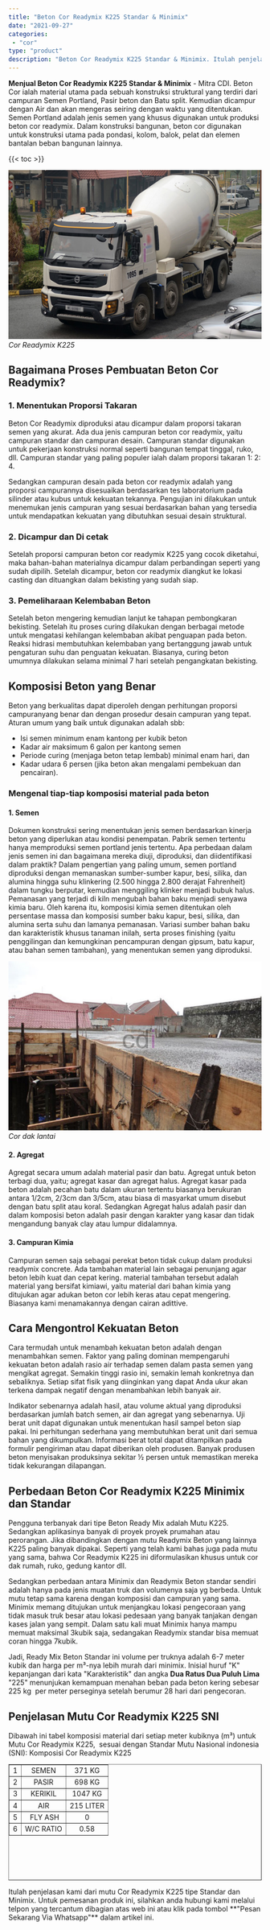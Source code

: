 ```yaml
---
title: "Beton Cor Readymix K225 Standar & Minimix"
date: "2021-09-27"
categories:
 - "cor"
type: "product"
description: "Beton Cor Readymix K225 Standar & Minimix. Itulah penjelasan kami dari mutu Cor Readymix K225 tipe Standar dan Minimix. Untuk pemesanan produk ini, silahkan..."
---
```


**Menjual Beton Cor Readymix K225 Standar & Minimix** - Mitra CDI. Beton Cor ialah material utama pada sebuah konstruksi struktural yang terdiri dari campuran Semen Portland, Pasir beton dan Batu split. Kemudian dicampur dengan Air dan akan mengeras seiring dengan waktu yang ditentukan. Semen Portland adalah jenis semen yang khusus digunakan untuk produksi beton cor readymix. Dalam konstruksi bangunan, beton cor digunakan untuk konstruksi utama pada pondasi, kolom, balok, pelat dan elemen bantalan beban bangunan lainnya.

{{< toc >}}

![Cor Readymix K225](/images/product/jasa-pengecoran-12.jpg)
*Cor Readymix K225*

## Bagaimana Proses Pembuatan Beton Cor Readymix?

### 1\. Menentukan Proporsi Takaran

Beton Cor Readymix diproduksi atau dicampur dalam proporsi takaran semen yang akurat. Ada dua jenis campuran beton cor readymix, yaitu campuran standar dan campuran desain. Campuran standar digunakan untuk pekerjaan konstruksi normal seperti bangunan tempat tinggal, ruko, dll. Campuran standar yang paling populer ialah dalam proporsi takaran 1: 2: 4.

Sedangkan campuran desain pada beton cor readymix adalah yang proporsi campurannya disesuaikan berdasarkan tes laboratorium pada silinder atau kubus untuk kekuatan tekannya. Pengujian ini dilakukan untuk menemukan jenis campuran yang sesuai berdasarkan bahan yang tersedia untuk mendapatkan kekuatan yang dibutuhkan sesuai desain struktural.

### 2\. Dicampur dan Di cetak

Setelah proporsi campuran beton cor readymix K225 yang cocok diketahui, maka bahan-bahan materialnya dicampur dalam perbandingan seperti yang sudah dipilih. Setelah dicampur, beton cor readymix diangkut ke lokasi casting dan dituangkan dalam bekisting yang sudah siap.

### 3\. Pemeliharaan Kelembaban Beton

Setelah beton mengering kemudian lanjut ke tahapan pembongkaran bekisting. Setelah itu proses curing dilakukan dengan berbagai metode untuk mengatasi kehilangan kelembaban akibat penguapan pada beton. Reaksi hidrasi membutuhkan kelembaban yang bertanggung jawab untuk pengaturan suhu dan penguatan kekuatan. Biasanya, curing beton umumnya dilakukan selama minimal 7 hari setelah pengangkatan bekisting.

## Komposisi Beton yang Benar

Beton yang berkualitas dapat diperoleh dengan perhitungan proporsi campuranyang benar dan dengan prosedur desain campuran yang tepat. Aturan umum yang baik untuk digunakan adalah sbb:
- Isi semen minimum enam kantong per kubik beton
- Kadar air maksimum 6 galon per kantong semen
- Periode curing (menjaga beton tetap lembab) minimal enam hari, dan
- Kadar udara 6 persen (jika beton akan mengalami pembekuan dan pencairan).

### Mengenal tiap-tiap komposisi material pada beton

#### 1\. Semen

Dokumen konstruksi sering menentukan jenis semen berdasarkan kinerja beton yang diperlukan atau kondisi penempatan. Pabrik semen tertentu hanya memproduksi semen portland jenis tertentu. Apa perbedaan dalam jenis semen ini dan bagaimana mereka diuji, diproduksi, dan diidentifikasi dalam praktik?
Dalam pengertian yang paling umum, semen portland diproduksi dengan memanaskan sumber-sumber kapur, besi, silika, dan alumina hingga suhu klinkering (2.500 hingga 2.800 derajat Fahrenheit) dalam tungku berputar, kemudian menggiling klinker menjadi bubuk halus. Pemanasan yang terjadi di kiln mengubah bahan baku menjadi senyawa kimia baru. Oleh karena itu, komposisi kimia semen ditentukan oleh persentase massa dan komposisi sumber baku kapur, besi, silika, dan alumina serta suhu dan lamanya pemanasan. Variasi sumber bahan baku dan karakteristik khusus tanaman inilah, serta proses finishing (yaitu penggilingan dan kemungkinan pencampuran dengan gipsum, batu kapur, atau bahan semen tambahan), yang menentukan semen yang diproduksi.

![Cor dak lantai](/images/product/jasa-pengecoran-40.jpg)
*Cor dak lantai*

#### 2\. Agregat

Agregat secara umum adalah material pasir dan batu. Agregat untuk beton terbagi dua, yaitu; agregat kasar dan agregat halus. Agregat kasar pada beton adalah pecahan batu dalam ukuran tertentu biasanya berukuran antara 1/2cm, 2/3cm dan 3/5cm, atau biasa di masyarkat umum disebut dengan batu split atau koral. Sedangkan Agregat halus adalah pasir dan dalam komposisi beton adalah pasir dengan karakter yang kasar dan tidak mengandung banyak clay atau lumpur didalamnya.

#### 3\. Campuran Kimia

Campuran semen saja sebagai perekat beton tidak cukup dalam produksi readymix concrete. Ada tambahan material lain sebagai penunjang agar beton lebih kuat dan cepat kering. material tambahan tersebut adalah material yang bersifat kimiawi, yaitu material dari bahan kimia yang ditujukan agar adukan beton cor lebih keras atau cepat mengering. Biasanya kami menamakannya dengan cairan adittive.

## Cara Mengontrol Kekuatan Beton

Cara termudah untuk menambah kekuatan beton adalah dengan menambahkan semen. Faktor yang paling dominan mempengaruhi kekuatan beton adalah rasio air terhadap semen dalam pasta semen yang mengikat agregat. Semakin tinggi rasio ini, semakin lemah konkretnya dan sebaliknya. Setiap sifat fisik yang diinginkan yang dapat Anda ukur akan terkena dampak negatif dengan menambahkan lebih banyak air.

Indikator sebenarnya adalah hasil, atau volume aktual yang diproduksi berdasarkan jumlah batch semen, air dan agregat yang sebenarnya. Uji berat unit dapat digunakan untuk menentukan hasil sampel beton siap pakai. Ini perhitungan sederhana yang membutuhkan berat unit dari semua bahan yang dikumpulkan. Informasi berat total dapat ditampilkan pada formulir pengiriman atau dapat diberikan oleh produsen. Banyak produsen beton menyisakan produksinya sekitar ½ persen untuk memastikan mereka tidak kekurangan dilapangan.

## Perbedaan Beton Cor Readymix K225 Minimix dan Standar

Pengguna terbanyak dari tipe Beton Ready Mix adalah Mutu K225\. Sedangkan aplikasinya banyak di proyek proyek prumahan atau perorangan. Jika dibandingkan dengan mutu Readymix Beton yang lainnya K225 paling banyak dipakai. Seperti yang telah kami bahas juga pada mutu yang sama, bahwa Cor Readymix K225 ini diformulasikan khusus untuk cor dak rumah, ruko, gedung kantor dll.

Sedangkan perbedaan antara Minimix dan Readymix Beton standar sendiri adalah hanya pada jenis muatan truk dan volumenya saja yg berbeda. Untuk mutu tetap sama karena dengan komposisi dan campuran yang sama. Minimix memang ditujukan untuk menjangkau lokasi pengecoraan yang tidak masuk truk besar atau lokasi pedesaan yang banyak tanjakan dengan kases jalan yang sempit. Dalam satu kali muat Minimix hanya mampu memuat maksimal 3kubik saja, sedangakan Readymix standar bisa memuat coran hingga 7kubik.

Jadi, Ready Mix Beton Standar ini volume per truknya adalah 6-7 meter kubik dan harga per m³-nya lebih murah dari minimix. Inisial huruf "K" kepanjangan dari kata "Karakteristik" dan angka **Dua Ratus Dua Puluh Lima** "225" menunjukan kemampuan menahan beban pada beton kering sebesar 225 kg  per meter perseginya setelah berumur 28 hari dari pengecoran.

 ## Penjelasan Mutu Cor Readymix K225 SNI

Dibawah ini tabel komposisi material dari setiap meter kubiknya (m³) untuk Mutu Cor Readymix K225,  sesuai dengan Standar Mutu Nasional indonesia (SNI):
Komposisi Cor Readymix K225
<table style="text-align: center; height: 231px;" border="1" width="100%" cellspacing="0" cellpadding="3"><tbody><tr><td>1</td><td><span>SEMEN</span></td><td>371 KG</td></tr><tr><td>2</td><td><span>PASIR</span></td><td>698 KG</td></tr><tr><td>3</td><td><span>KERIKIL</span></td><td>1047 KG</td></tr><tr><td>4</td><td><span>AIR</span></td><td>215 LITER</td></tr><tr><td>5</td><td><span>&nbsp;FLY ASH</span></td><td>0</td></tr><tr><td>6</td><td><span>W/C RATIO</span></td><td>0.58</td></tr></tbody></table>
Itulah penjelasan kami dari mutu Cor Readymix K225 tipe Standar dan Minimix. Untuk pemesanan produk ini, silahkan anda hubungi kami melalui telpon yang tercantum dibagian atas web ini atau klik pada tombol **"Pesan Sekarang Via Whatsapp"** dalam artikel ini.

